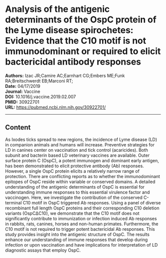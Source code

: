 # Analysis of the antigenic determinants of the OspC protein of the Lyme disease spirochetes: Evidence that the C10 motif is not immunodominant or required to elicit bactericidal antibody responses

**Authors:** Izac JR;Camire AC;Earnhart CG;Embers ME;Funk RA;Breitschwerdt EB;Marconi RT;  
**Date:** 04/17/2019  
**Journal:** Vaccine  
**DOI:** 10.1016/j.vaccine.2019.02.007  
**PMID:** 30922701  
**URL:** https://pubmed.ncbi.nlm.nih.gov/30922701/

---

## Content

As Ixodes ticks spread to new regions, the incidence of Lyme disease (LD) in companion animals and humans will increase. Preventive strategies for LD in canines center on vaccination and tick control (acaricides). Both subunit and bacterin based LD veterinary vaccines are available. Outer surface protein C (OspC), a potent immunogen and dominant early antigen, has been demonstrated to elicit protective antibody (Ab) responses. However, a single OspC protein elicits a relatively narrow range of protection. There are conflicting reports as to whether the immunodominant epitopes of OspC reside within variable or conserved domains. A detailed understanding of the antigenic determinants of OspC is essential for understanding immune responses to this essential virulence factor and vaccinogen. Here, we investigate the contribution of the conserved C-terminal C10 motif in OspC triggered Ab responses. Using a panel of diverse recombinant full length OspC proteins and their corresponding C10 deletion variants (OspCΔC10), we demonstrate that the C10 motif does not significantly contribute to immunization or infection induced Ab responses in rabbits, rats, canines, horses and non-human primates. Furthermore, the C10 motif is not required to trigger potent bactericidal Ab responses. This study provides insight into the antigenic structure of OspC. The results enhance our understanding of immune responses that develop during infection or upon vaccination and have implications for interpretation of LD diagnostic assays that employ OspC.
